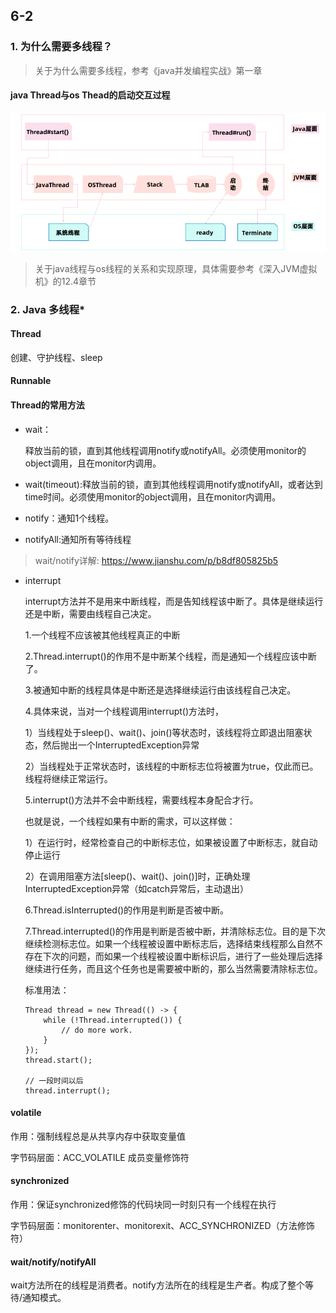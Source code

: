 ## 6-2

### 1. 为什么需要多线程？

>关于为什么需要多线程，参考《java并发编程实战》第一章





#### java Thread与os Thead的启动交互过程

![image-20210125105455563](image/image-20210125105455563.png)

>关于java线程与os线程的关系和实现原理，具体需要参考《深入JVM虚拟机》的12.4章节



### 2. Java 多线程*  

#### Thread

创建、守护线程、sleep

#### Runnable

#### Thread的常用方法

* wait：

  释放当前的锁，直到其他线程调用notify或notifyAll。必须使用monitor的object调用，且在monitor内调用。

* wait(timeout):释放当前的锁，直到其他线程调用notify或notifyAll，或者达到time时间。必须使用monitor的object调用，且在monitor内调用。

* notify：通知1个线程。

* notifyAll:通知所有等待线程

> wait/notify详解: https://www.jianshu.com/p/b8df805825b5



* interrupt

  ​	interrupt方法并不是用来中断线程，而是告知线程该中断了。具体是继续运行还是中断，需要由线程自己决定。

  1.一个线程不应该被其他线程真正的中断

  2.Thread.interrupt()的作用不是中断某个线程，而是通知一个线程应该中断了。

  3.被通知中断的线程具体是中断还是选择继续运行由该线程自己决定。

  4.具体来说，当对一个线程调用interrupt()方法时，

  1）当线程处于sleep()、wait()、join()等状态时，该线程将立即退出阻塞状态，然后抛出一个InterruptedException异常

  2）当线程处于正常状态时，该线程的中断标志位将被置为true，仅此而已。线程将继续正常运行。

  5.interrupt()方法并不会中断线程，需要线程本身配合才行。

  也就是说，一个线程如果有中断的需求，可以这样做：

  1）在运行时，经常检查自己的中断标志位，如果被设置了中断标志，就自动停止运行

  2）在调用阻塞方法[sleep()、wait()、join()]时，正确处理InterruptedException异常（如catch异常后，主动退出）

  6.Thread.isInterrupted()的作用是判断是否被中断。

  7.Thread.interrupted()的作用是判断是否被中断，并清除标志位。目的是下次继续检测标志位。如果一个线程被设置中断标志后，选择结束线程那么自然不存在下次的问题，而如果一个线程被设置中断标识后，进行了一些处理后选择继续进行任务，而且这个任务也是需要被中断的，那么当然需要清除标志位。

  标准用法：

  ```
  Thread thread = new Thread(() -> {
      while (!Thread.interrupted()) {
          // do more work.
      }
  });
  thread.start();
  
  // 一段时间以后
  thread.interrupt();
  ```

  

#### volatile

作用：强制线程总是从共享内存中获取变量值

字节码层面：ACC_VOLATILE 成员变量修饰符



#### synchronized

作用：保证synchronized修饰的代码块同一时刻只有一个线程在执行

字节码层面：monitorenter、monitorexit、ACC_SYNCHRONIZED（方法修饰符）

#### wait/notify/notifyAll

wait方法所在的线程是消费者。notify方法所在的线程是生产者。构成了整个等待/通知模式。







